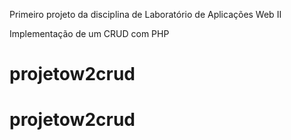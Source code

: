 Primeiro projeto da disciplina de Laboratório de Aplicações Web II

Implementação de um CRUD com PHP
# projetow2crud
# projetow2crud
